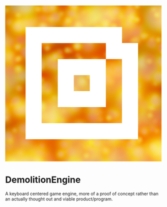 ![Logo of Demolition Engine](https://github.com/Webscum/DemolitionEngine/blob/main/Resources/AppIcon.png)
# DemolitionEngine
 A keyboard centered game engine, more of a proof of concept rather than an actually thought out and viable product/program.

